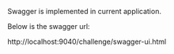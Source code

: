 Swagger is implemented in current application.

Below is the swagger url:

http://localhost:9040/challenge/swagger-ui.html

